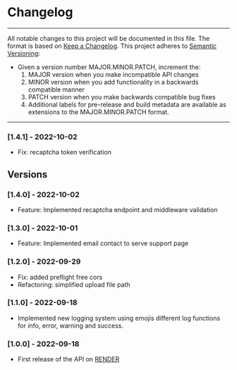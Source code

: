# Changelog

---

All notable changes to this project will be documented in this file.
The format is based on [Keep a Changelog](https://keepachangelog.com/en/1.0.0/).
This project adheres to [Semantic Versioning](https://semver.org/spec/v2.0.0.html):

- Given a version number MAJOR.MINOR.PATCH, increment the:
  1. MAJOR version when you make incompatible API changes
  2. MINOR version when you add functionality in a backwards compatible manner
  3. PATCH version when you make backwards compatible bug fixes
  4. Additional labels for pre-release and build metadata are available as extensions to the MAJOR.MINOR.PATCH format.

---

### [1.4.1] - 2022-10-02

- Fix: recaptcha token verification

## Versions

### [1.4.0] - 2022-10-02

- Feature: Implemented recaptcha endpoint and middleware validation

### [1.3.0] - 2022-10-01

- Feature: Implemented email contact to serve support page

### [1.2.0] - 2022-09-29

- Fix: added preflight free cors
- Refactoring: simplified upload file path

### [1.1.0] - 2022-09-18

- Implemented new logging system using emojis different log functions for info, error, warning and success.

### [1.0.0] - 2022-09-18

- First release of the API on [RENDER](https://www.render.com)
